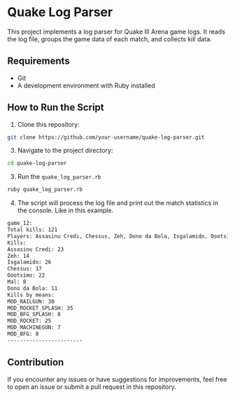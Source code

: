 # Quake Log Parser

This project implements a log parser for Quake III Arena game logs. It reads the log file, groups the game data of each match, and collects kill data.

## Requirements

- Git
- A development environment with Ruby installed

## How to Run the Script

1. Clone this repository:
   
```bash
git clone https://github.com/your-username/quake-log-parser.git
```

3. Navigate to the project directory:

```bash
cd quake-log-parser
```

3. Run the `quake_log_parser.rb`

```bash
ruby quake_log_parser.rb
```

4. The script will process the log file and print out the match statistics in the console. Like in this example.

```bash
game_12:
Total kills: 121
Players: Assasinu Credi, Chessus, Zeh, Dono da Bola, Isgalamido, Oootsimo, Mal
Kills:
Assasinu Credi: 23
Zeh: 14
Isgalamido: 26
Chessus: 17
Oootsimo: 22
Mal: 8
Dono da Bola: 11
Kills by means:
MOD_RAILGUN: 38
MOD_ROCKET_SPLASH: 35
MOD_BFG_SPLASH: 8
MOD_ROCKET: 25
MOD_MACHINEGUN: 7
MOD_BFG: 8
------------------------
```


## Contribution

If you encounter any issues or have suggestions for improvements, feel free to open an issue or submit a pull request in this repository.
